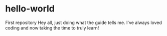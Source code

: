# hello-world
First repository
Hey all, just doing what the guide tells me. I've always loved coding and now taking the time to truly learn!
